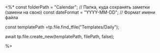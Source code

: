 <%*
const folderPath = "Calendar"; // Папка, куда сохранять заметки (замени на свою)
const dateFormat = "YYYY-MM-DD"; // Формат имени файла

const templatePath =tp.file.find_tfile("Templates/Daily");

await tp.file.create_new(templatePath, filePath, false);

%>
